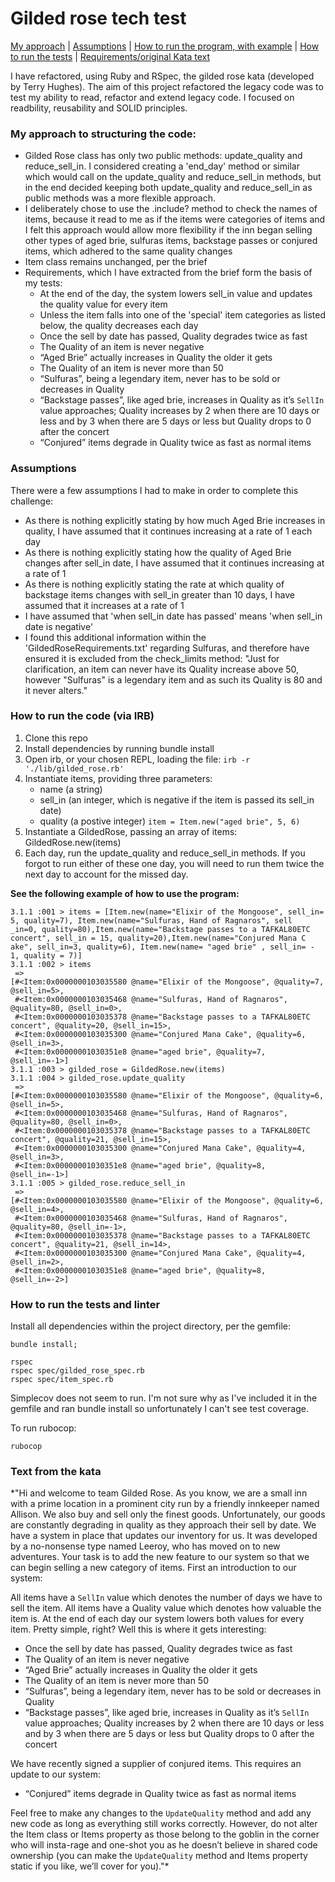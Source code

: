 # Gilded rose tech test

[My approach](#my-approach-to-structuring-the-code) |
[Assumptions](#assumptions) |
[How to run the program, with example](#how-to-run-the-code-via-irb) |
[How to run the tests](#how-to-run-the-tests-and-linter) |
[Requirements/original Kata text](#text-from-the-kata)

I have refactored, using Ruby and RSpec, the gilded rose kata (developed by Terry Hughes). The aim of this project refactored the legacy code was to test my ability to read, refactor and extend legacy code. I focused on readbility, reusability and SOLID principles.

### My approach to structuring the code:

- Gilded Rose class has only two public methods: update_quality and reduce_sell_in. I considered creating a 'end_day' method or similar which would call on the update_quality and reduce_sell_in methods, but in the end decided keeping both update_quality and reduce_sell_in as public methods was a more flexible approach.
- I deliberately chose to use the .include? method to check the names of items, because it read to me as if the items were categories of items and I felt this approach would allow more flexibility if the inn began selling other types of aged brie, sulfuras items, backstage passes or conjured items, which adhered to the same quality changes
- Item class remains unchanged, per the brief
- Requirements, which I have extracted from the brief form the basis of my tests:
  - At the end of the day, the system lowers sell_in value and updates the quality value for every item
  - Unless the item falls into one of the 'special' item categories as listed below, the quality decreases each day
  - Once the sell by date has passed, Quality degrades twice as fast
  - The Quality of an item is never negative
  - “Aged Brie” actually increases in Quality the older it gets
  - The Quality of an item is never more than 50
  - “Sulfuras”, being a legendary item, never has to be sold or decreases in Quality
  - “Backstage passes”, like aged brie, increases in Quality as it’s `SellIn` value approaches; Quality increases by 2 when there are 10 days or less and by 3 when there are 5 days or less but Quality drops to 0 after the concert
  - “Conjured” items degrade in Quality twice as fast as normal items

### Assumptions

There were a few assumptions I had to make in order to complete this challenge:

- As there is nothing explicitly stating by how much Aged Brie increases in quality, I have assumed that it continues increasing at a rate of 1 each day
- As there is nothing explicitly stating how the quality of Aged Brie changes after sell_in date, I have assumed that it continues increasing at a rate of 1
- As there is nothing explicitly stating the rate at which quality of backstage items changes with sell_in greater than 10 days, I have assumed that it increases at a rate of 1
- I have assumed that 'when sell_in date has passed' means 'when sell_in date is negative'
- I found this additional information within the 'GildedRoseRequirements.txt' regarding Sulfuras, and therefore have ensured it is excluded from the check_limits method:
  "Just for clarification, an item can never have its Quality increase above 50, however "Sulfuras" is a
  legendary item and as such its Quality is 80 and it never alters."

### How to run the code (via IRB)

1. Clone this repo
2. Install dependencies by running bundle install
3. Open irb, or your chosen REPL, loading the file:
   `irb -r './lib/gilded_rose.rb'`
4. Instantiate items, providing three parameters:
   - name (a string)
   - sell_in (an integer, which is negative if the item is passed its sell_in date)
   - quality (a postive integer)
     `item = Item.new("aged brie", 5, 6)`
5. Instantiate a GildedRose, passing an array of items:
   GildedRose.new(items)
6. Each day, run the update_quality and reduce_sell_in methods. If you forgot to run either of these one day, you will need to run them twice the next day to account for the missed day.

**See the following example of how to use the program:**

```
3.1.1 :001 > items = [Item.new(name="Elixir of the Mongoose", sell_in= 5, quality=7), Item.new(name="Sulfuras, Hand of Ragnaros", sell
_in=0, quality=80),Item.new(name="Backstage passes to a TAFKAL80ETC concert", sell_in = 15, quality=20),Item.new(name="Conjured Mana C
ake", sell_in=3, quality=6), Item.new(name= "aged brie" , sell_in= - 1, quality = 7)]
3.1.1 :002 > items
 =>
[#<Item:0x0000000103035580 @name="Elixir of the Mongoose", @quality=7, @sell_in=5>,
 #<Item:0x0000000103035468 @name="Sulfuras, Hand of Ragnaros", @quality=80, @sell_in=0>,
 #<Item:0x0000000103035378 @name="Backstage passes to a TAFKAL80ETC concert", @quality=20, @sell_in=15>,
 #<Item:0x0000000103035300 @name="Conjured Mana Cake", @quality=6, @sell_in=3>,
 #<Item:0x00000001030351e8 @name="aged brie", @quality=7, @sell_in=-1>]
3.1.1 :003 > gilded_rose = GildedRose.new(items)
3.1.1 :004 > gilded_rose.update_quality
 =>
[#<Item:0x0000000103035580 @name="Elixir of the Mongoose", @quality=6, @sell_in=5>,
 #<Item:0x0000000103035468 @name="Sulfuras, Hand of Ragnaros", @quality=80, @sell_in=0>,
 #<Item:0x0000000103035378 @name="Backstage passes to a TAFKAL80ETC concert", @quality=21, @sell_in=15>,
 #<Item:0x0000000103035300 @name="Conjured Mana Cake", @quality=4, @sell_in=3>,
 #<Item:0x00000001030351e8 @name="aged brie", @quality=8, @sell_in=-1>]
3.1.1 :005 > gilded_rose.reduce_sell_in
 =>
[#<Item:0x0000000103035580 @name="Elixir of the Mongoose", @quality=6, @sell_in=4>,
 #<Item:0x0000000103035468 @name="Sulfuras, Hand of Ragnaros", @quality=80, @sell_in=-1>,
 #<Item:0x0000000103035378 @name="Backstage passes to a TAFKAL80ETC concert", @quality=21, @sell_in=14>,
 #<Item:0x0000000103035300 @name="Conjured Mana Cake", @quality=4, @sell_in=2>,
 #<Item:0x00000001030351e8 @name="aged brie", @quality=8, @sell_in=-2>]
```

### How to run the tests and linter

Install all dependencies within the project directory, per the gemfile:

```
bundle install;
```

```
rspec
rspec spec/gilded_rose_spec.rb
rspec spec/item_spec.rb
```

Simplecov does not seem to run. I'm not sure why as I've included it in the gemfile and ran bundle install so unfortunately I can't see test coverage.

To run rubocop:

```
rubocop
```

### Text from the kata

\*"Hi and welcome to team Gilded Rose. As you know, we are a small inn with a prime location in a prominent city run by a friendly innkeeper named Allison. We also buy and sell only the finest goods. Unfortunately, our goods are constantly degrading in quality as they approach their sell by date. We have a system in place that updates our inventory for us. It was developed by a no-nonsense type named Leeroy, who has moved on to new adventures. Your task is to add the new feature to our system so that we can begin selling a new category of items. First an introduction to our system:

All items have a `SellIn` value which denotes the number of days we have to sell the item. All items have a Quality value which denotes how valuable the item is. At the end of each day our system lowers both values for every item. Pretty simple, right? Well this is where it gets interesting:

- Once the sell by date has passed, Quality degrades twice as fast
- The Quality of an item is never negative
- “Aged Brie” actually increases in Quality the older it gets
- The Quality of an item is never more than 50
- “Sulfuras”, being a legendary item, never has to be sold or decreases in Quality
- “Backstage passes”, like aged brie, increases in Quality as it’s `SellIn` value approaches; Quality increases by 2 when there are 10 days or less and by 3 when there are 5 days or less but Quality drops to 0 after the concert

We have recently signed a supplier of conjured items. This requires an update to our system:

- “Conjured” items degrade in Quality twice as fast as normal items

Feel free to make any changes to the `UpdateQuality` method and add any new code as long as everything still works correctly. However, do not alter the Item class or Items property as those belong to the goblin in the corner who will insta-rage and one-shot you as he doesn’t believe in shared code ownership (you can make the `UpdateQuality` method and Items property static if you like, we’ll cover for you)."\*

